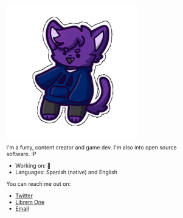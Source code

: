 ![3dpointify](/3dpointify.gif)

I'm a furry, content creator and game dev. I'm also into open source software. :P

- Working on: 👀
- Languages: Spanish (native) and English

You can reach me out on:
- [Twitter](https://twitter.com/PointifyOK)
- [Librem One](https://social.librem.one/@pointify)
- [Email](mailto:pointifyy@zohomail.com)
